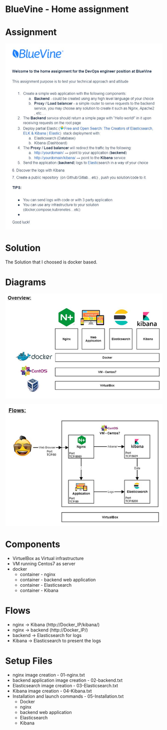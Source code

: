 # BlueVine - Home assignment

# Assignment
![Assigment](Assigment.JPG)


# Solution
The Solution that I choosed is docker based.

# Diagrams
![Assigment](Overview.JPG)

![Assigment](Flows.JPG)

# Components
- VirtuelBox as Virtual infrastructure
- VM running Centos7 as server
- docker
  - container - nginx
  - container - backend web application
  - container - Elasticsearch
  - container - Kibana

# Flows
- nginx -> Kibana (http://Docker_IP/kibana/)
- nginx -> backend (http://Docker_IP/)
- backend -> Elasticsearch for logs
- Kibana -> Elasticsearch to present the logs

  
# Setup Files
- nginx image creation - 01-nginx.txt
- backend application image creation - 02-backend.txt
- Elasticsearch image creation - 03-Elasticsearch.txt
- Kibana image creation - 04-Kibana.txt
- Installation and launch commands - 05-Installation.txt
  - Docker
  - nginx
  - backend web application
  - Elasticsearch
  - Kibana
